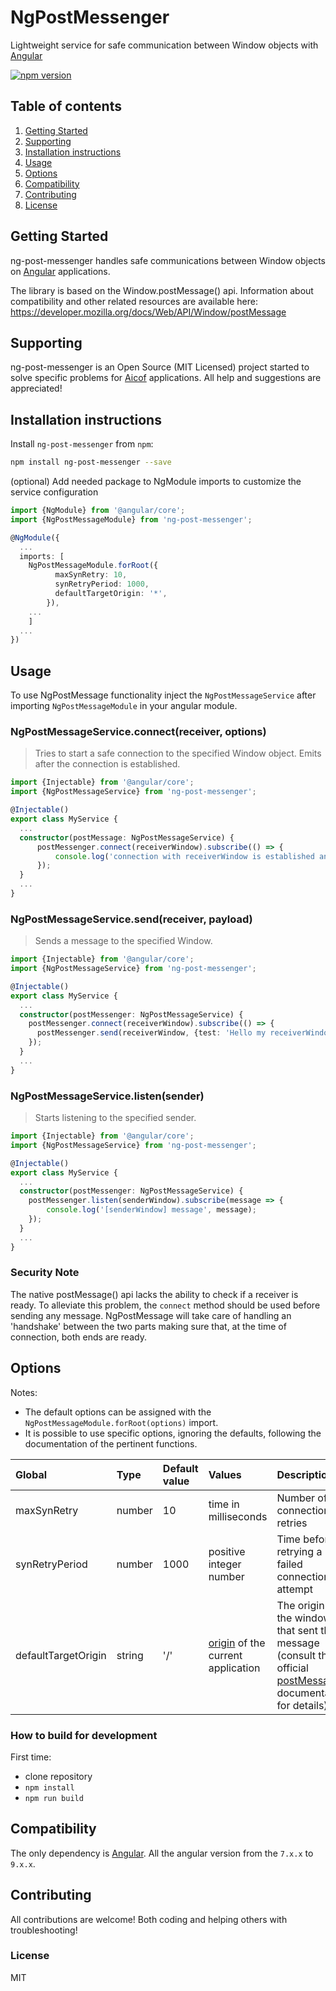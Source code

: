 # NgPostMessenger

Lightweight service for safe communication between Window objects with <a href="https://angular.io/">Angular</a>

[![npm version](https://badge.fury.io/js/ng-post-meesenger.svg)](https://badge.fury.io/js/ng-post-meesenger)


## Table of contents
1. [Getting Started](#getting-started)
2. [Supporting](#supporting)
3. [Installation instructions](#installation-instructions)
4. [Usage](#usage)
5. [Options](#options)
6. [Compatibility](#compatibility)
7. [Contributing](#contributing)
8. [License](#license)

## Getting Started
ng-post-messenger handles safe communications between Window objects on [Angular](https://angular.io) applications.

The library is based on the Window.postMessage() api. Information about compatibility and other related resources are available here:
https://developer.mozilla.org/docs/Web/API/Window/postMessage

## Supporting
ng-post-messenger is an Open Source (MIT Licensed) project started to solve specific problems for <a href="https://www.aicof.it/">Aicof</a> applications. All help and suggestions are appreciated!

## Installation instructions
Install `ng-post-messenger` from `npm`:
```bash
npm install ng-post-messenger --save
```

(optional) Add needed package to NgModule imports to customize the service configuration
```typescript
import {NgModule} from '@angular/core'; 
import {NgPostMessageModule} from 'ng-post-messenger';

@NgModule({
  ...
  imports: [
    NgPostMessageModule.forRoot({
          maxSynRetry: 10,
          synRetryPeriod: 1000,
          defaultTargetOrigin: '*',
        }),
    ...
    ]
  ...
})
```

## Usage
To use NgPostMessage functionality inject the `NgPostMessageService` after importing `NgPostMessageModule` in your angular module.

### NgPostMessageService.connect(receiver, options)

> Tries to start a safe connection to the specified Window object. Emits after the connection is established.

```typescript
import {Injectable} from '@angular/core';
import {NgPostMessageService} from 'ng-post-messenger';

@Injectable()
export class MyService {
  ...
  constructor(postMessage: NgPostMessageService) {
      postMessenger.connect(receiverWindow).subscribe(() => {
          console.log('connection with receiverWindow is established and secure');
      });
  }
  ...
}
```

### NgPostMessageService.send(receiver, payload)

> Sends a message to the specified Window.

```typescript
import {Injectable} from '@angular/core';
import {NgPostMessageService} from 'ng-post-messenger';

@Injectable()
export class MyService {
  ...
  constructor(postMessenger: NgPostMessageService) {
    postMessenger.connect(receiverWindow).subscribe(() => {
      postMessenger.send(receiverWindow, {test: 'Hello my receiverWindow!'});
    });
  }
  ...
}
```

### NgPostMessageService.listen(sender)

> Starts listening to the specified sender.

```typescript
import {Injectable} from '@angular/core';
import {NgPostMessageService} from 'ng-post-messenger';

@Injectable()
export class MyService {
  ...
  constructor(postMessenger: NgPostMessageService) {
    postMessenger.listen(senderWindow).subscribe(message => {
        console.log('[senderWindow] message', message);
    });
  }
  ...
}
```

### Security Note

The native postMessage() api lacks the ability to check if a receiver is ready. 
To alleviate this problem, the `connect` method should be used before sending any message. 
NgPostMessage will take care of handling an 'handshake' between the two parts making sure that, at the time of connection, both ends are ready.

## Options

Notes:

- The default options can be assigned with the `NgPostMessageModule.forRoot(options)` import.
- It is possible to use specific options, ignoring the defaults, following the documentation of the pertinent functions.

| Global              | Type          | Default value    | Values                                                                                         | Description                                                                                                                                                                                         |
| :------------------ | :------------ | :--------------- | :--------------------------------------------------------------------------------------------- | :-------------------------------------------------------------------------------------------------------------------------------------------------------------------------------------------------- |
| maxSynRetry         | number        | 10               | time in milliseconds                                                                           | Number of connection retries                                                                                                                                                                                       |
| synRetryPeriod      | number        | 1000             | positive integer number                                                                        | Time before retrying a failed connection attempt                                                                                                                                                                                          |
| defaultTargetOrigin | string        | '/'              | [origin](https://developer.mozilla.org/en-US/docs/Glossary/Origin) of the current application  | The origin of the window that sent the message (consult the official [postMessage()](https://developer.mozilla.org/en-US/docs/Web/API/Window/postMessage#the_dispatched_event) documentation for details)                                                                                                                    | behaviour of tooltip                                                                                                                                                                                |

### How to build for development

First time:
 - clone repository
 - `npm install`
 - `npm run build`

## Compatibility

The only dependency is [Angular](https://angular.io).
All the angular version from the `7.x.x` to `9.x.x`.

## Contributing

All contributions are welcome! Both coding and helping others with troubleshooting!

### License

MIT
